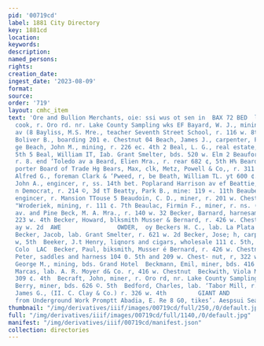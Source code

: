 ```yaml
---
pid: '00719cd'
label: 1881 City Directory
key: 1881cd
location: 
keywords: 
description: 
named_persons: 
rights: 
creation_date: 
ingest_date: '2023-08-09'
format: 
source: 
order: '719'
layout: cmhc_item
text: 'Ore and Bullion Merchants, oie: ssi wus ot sen in  BAX 72 BED  li Baxter, Samuel,
  cook, r. Oro rd. nr. Lake County Sampling wks EF Bayard, W. J., mining, r. 427 Harrison
  av (8 Bayliss, M.S. Mre., teacher Seventh Street School, r. 116 w. 8th < Bayne,
  Boliver B., boarding 201 e. Chestnut 04 Beach, James J., carpenter, F520 w. Elm
  ge Beach, John M., mining, r. 226 ec. 4th 2 Beal, L. G., real estate, bds. 294 e.
  5th 5 Beal, William IT, Iab. Grant Smelter, bds. 520 w. Elm 2 Beauford, Henry, miner,
  r. 8. end ‘Toledo av a Beard, Elien Mra., r. rear 682 ¢, 5th H% Beard, Robert, (col’d)
  porter Board of Trade Hg Bears, Max, clk, Metz, Powell & Co,, r. 311 II H& Beath,
  Alfred G., foreman Clark & ‘Pweed, r, be Beath, William TL. yt 600 ¢. 6th = Beaton,
  John A., engincer, r, ss. 14th bet. Poplarand Harrison av ef Beattie, Jamea, press
  n Democrat, r. 214 ©, 3d tT Beatty, Park B., mine: 119 «. 11th Beaubein, Joseph,
  engincer, r. Mansion TTouse 5 Beaudoin, C. D., miner, r. 201 w. Chestnut Beaudry,
  "Wroderiek, mining, r. 111 ¢. 7th Beaulac, Firmin F., miner, r. ns. (0th bet. Harrison
  av. and Pine Beck, M. A. Mra., r. 140 w. 32 Becker, Barnard, harnesamkr, r. rear
  223 w. 4th Becker, Howard, blksmith Musser & Bernard, r. 426 w. Chest-                on
  ay w. 2d  AWE                OWDER,  oy Beckers H. C., lab. La Plata Smelter  hd
  Becker, Jacob, lab. Grant Smelter, r. 621 w. 2d Becker, Jose; h, carpenter, r, 124
  w, 5th  Beeker, J.t Henry, liqnors and cigars, wholesale 111 ¢. 5th, r. Denver,
  Colo  LAC  Becker, Paul, biksmith, Musser é Bernard, r. 426 w. Chestnut  FO Becker,
  Peter, saddles and harness 104 0. 5th and 209 w. Chest- nut, r, 322 w. 3d  Beckley,
  George M., mining, bds. Grand Hotel  Beckmann, Emil, miner, bds. 416 w. Chestnut  Beckman,
  Marcas, lab. A. R. Moyer d& Co. r, 416 w. Chestnut  Beckwith, Viola Mrs., r. roar
  309 ¢. 4th  Becraft, John, miner, r. Oro rd, nr. Lake County Sampling wks  Bedford,
  Berry, miner, bds. 626 ©. 5th  Bedford, Charles, lab. ‘Tabor Mill, r. Sprague Hotel  Bedford,
  James G., (II. C. Clay & Co.) r. 326 w. 4th         GIANT AND        : A . Samples
  from Underground Work Promptt Abadia, E. Re 8 G0, tikes’. Aespsui Sean Boop fred    '
thumbnail: "/img/derivatives/iiif/images/00719cd/full/250,/0/default.jpg"
full: "/img/derivatives/iiif/images/00719cd/full/1140,/0/default.jpg"
manifest: "/img/derivatives/iiif/00719cd/manifest.json"
collection: directories
---
```


